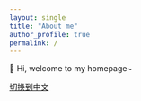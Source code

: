 ```yaml
---
layout: single
title: "About me"
author_profile: true
permalink: /
---
```


👋 Hi, welcome to my homepage~

[切换到中文](/zh/)
